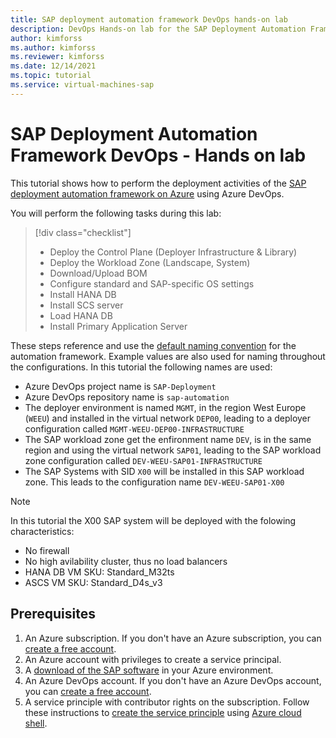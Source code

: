 ```yaml
---
title: SAP deployment automation framework DevOps hands-on lab
description: DevOps Hands-on lab for the SAP Deployment Automation Framework on Azure
author: kimforss
ms.author: kimforss
ms.reviewer: kimforss
ms.date: 12/14/2021
ms.topic: tutorial
ms.service: virtual-machines-sap
---
```


#  SAP Deployment Automation Framework DevOps - Hands on lab

This tutorial shows how to perform the deployment activities of the [SAP deployment automation framework on Azure](automation-deployment-framework.md) using Azure DevOps.

You will perform the following tasks during this lab:

> [!div class="checklist"]
> * Deploy the Control Plane (Deployer Infrastructure & Library)
> * Deploy the Workload Zone (Landscape, System)
> * Download/Upload BOM
> * Configure standard and SAP-specific OS settings
> * Install HANA DB
> * Install SCS server
> * Load HANA DB
> * Install Primary Application Server

These steps reference and use the [default naming convention](automation-naming.md) for the automation framework. Example values are also used for naming throughout the configurations. In this tutorial the following names are used:
- Azure DevOps project name is `SAP-Deployment` 
- Azure DevOps repository name is `sap-automation` 
- The deployer environment is named `MGMT`, in the region West Europe (`WEEU`) and installed in the virtual network `DEP00`, leading to a deployer configuration called `MGMT-WEEU-DEP00-INFRASTRUCTURE`
- The SAP workload zone get the enfironment name `DEV`, is in the same region and using the virtual network `SAP01`, leading to the SAP workload zone configuration called `DEV-WEEU-SAP01-INFRASTRUCTURE`
- The SAP Systems with SID `X00` will be installed in this SAP workload zone. This leads to the configuration name `DEV-WEEU-SAP01-X00`

> [!Note]
> In this tutorial the X00 SAP system will be deployed with the folowing characteristics:
> * No firewall
> * No high avilability cluster, thus no load balancers
> * HANA DB VM SKU: Standard_M32ts
> * ASCS VM SKU: Standard_D4s_v3

## Prerequisites

1. An Azure subscription. If you don't have an Azure subscription, you can [create a free account](https://azure.microsoft.com/free/?WT.mc_id=A261C142F).
2. An Azure account with privileges to create a service principal. 
3. A [download of the SAP software](automation-software.md) in your Azure environment.
4. An Azure DevOps account. If you don't have an Azure DevOps account, you can [create a free account](https://azure.microsoft.com/en-us/services/devops/).
5. A service principle with contributor rights on the subscription. Follow these instructions to [create the service principle](https://docs.microsoft.com/en-us/azure/virtual-machines/workloads/sap/automation-deploy-control-plane?tabs=linux#prepare-the-deployment-credentials) using [Azure cloud shell](https://docs.microsoft.com/en-us/azure/cloud-shell/overview). 

